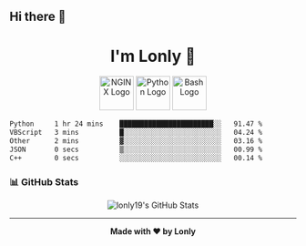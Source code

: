 ## Hi there 👋

<h1 align="center">I'm Lonly 👋</h1>

<p align="center">
  <img src="https://www.vectorlogo.zone/logos/nginx/nginx-ar21.svg" alt="NGINX Logo" height="60"/>
  <img src="https://www.vectorlogo.zone/logos/python/python-ar21.svg" alt="Python Logo" height="60"/>
  <img src="https://bashlogo.com/img/logo/png/full_colored_light.png" alt="Bash Logo" height="60"/>
</p>

 <!--START_SECTION:waka-->

```txt
Python     1 hr 24 mins    ███████████████████████░░   91.47 %
VBScript   3 mins          █░░░░░░░░░░░░░░░░░░░░░░░░   04.24 %
Other      2 mins          ▓░░░░░░░░░░░░░░░░░░░░░░░░   03.16 %
JSON       0 secs          ▒░░░░░░░░░░░░░░░░░░░░░░░░   00.99 %
C++        0 secs          ░░░░░░░░░░░░░░░░░░░░░░░░░   00.14 %
```

<!--END_SECTION:waka-->

### 📊 GitHub Stats
<p align="center">
  <img src="https://github-readme-stats.vercel.app/api?username=lonly19&show_icons=true&theme=radical" alt="lonly19's GitHub Stats"/>
</p>

---

<p align="center">
  <b>Made with ❤️ by Lonly</b>
</p>
